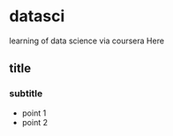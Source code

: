 datasci
=======

learning of data science via coursera
Here

## title
### subtitle
* point 1
* point 2
